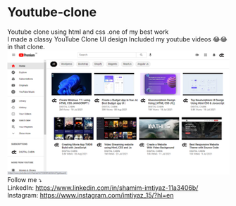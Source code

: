 # Youtube-clone
Youtube clone using html and css .one of my best work<br>
I made a classy YouTube Clone UI design Included my youtube videos 😂😂 in that clone.
![](demo.png)
<br>
Follow me ⤵️
<br>
LinkedIn: https://www.linkedin.com/in/shamim-imtiyaz-11a3406b/
<br>
Instagram: https://www.instagram.com/imtiyaz_15/?hl=en
